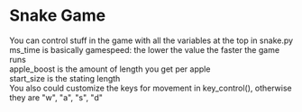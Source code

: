 # Snake Game  
You can control stuff in the game with all the variables at the top in snake.py  
ms_time is basically gamespeed: the lower the value the faster the game runs  
apple_boost is the amount of length you get per apple  
start_size is the stating length  
You also could customize the keys for movement in key_control(), otherwise they are "w", "a", "s", "d"  
